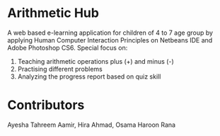 # Arithmetic Hub
A web based e-learning application for children of 4 to 7 age group by applying Human Computer Interaction Principles on Netbeans IDE and Adobe Photoshop CS6. Special focus on:

1. Teaching arithmetic operations plus (+) and minus (-)
2. Practising different problems
3. Analyzing the progress report based on quiz skill

# Contributors
Ayesha Tahreem Aamir, Hira Ahmad, Osama Haroon Rana
